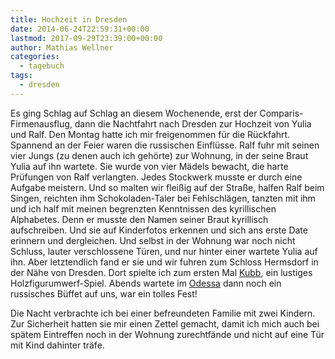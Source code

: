 ```yaml
---
title: Hochzeit in Dresden
date: 2014-06-24T22:59:31+00:00
lastmod: 2017-09-29T23:39:00+00:00
author: Mathias Wellner
categories:
  - tagebuch
tags:
  - dresden
---
```

Es ging Schlag auf Schlag an diesem Wochenende, erst der Comparis-Firmenausflug, dann die Nachtfahrt nach Dresden zur Hochzeit von Yulia und Ralf. Den Montag hatte ich mir freigenommen für die Rückfahrt. Spannend an der Feier waren die russischen Einflüsse. Ralf fuhr mit seinen vier Jungs (zu denen auch ich gehörte) zur Wohnung, in der seine Braut Yulia auf ihn wartete. Sie wurde von vier Mädels bewacht, die harte Prüfungen von Ralf verlangten. Jedes Stockwerk musste er durch eine Aufgabe meistern. Und so malten wir fleißig auf der Straße, halfen Ralf beim Singen, reichten ihm Schokoladen-Taler bei Fehlschlägen, tanzten mit ihm und ich half mit meinen begrenzten Kenntnissen des kyrillischen Alphabetes. Denn er musste den Namen seiner Braut kyrillisch aufschreiben. Und sie auf Kinderfotos erkennen und sich ans erste Date erinnern und dergleichen. Und selbst in der Wohnung war noch nicht Schluss, lauter verschlossene Türen, und nur hinter einer wartete Yulia auf ihn. Aber letztendlich fand er sie und wir fuhren zum Schloss Hermsdorf in der Nähe von Dresden. Dort spielte ich zum ersten Mal <a href="http://de.wikipedia.org/wiki/Kubb" target="_blank">Kubb</a>, ein lustiges Holzfigurumwerf-Spiel. Abends wartete im <a href="http://www.odessa-restaurant.de/" target="_blank">Odessa</a> dann noch ein russisches Büffet auf uns, war ein tolles Fest!

Die Nacht verbrachte ich bei einer befreundeten Familie mit zwei Kindern. Zur Sicherheit hatten sie mir einen Zettel gemacht, damit ich mich auch bei spätem Eintreffen noch in der Wohnung zurechtfände und nicht auf eine Tür mit Kind dahinter träfe. 
